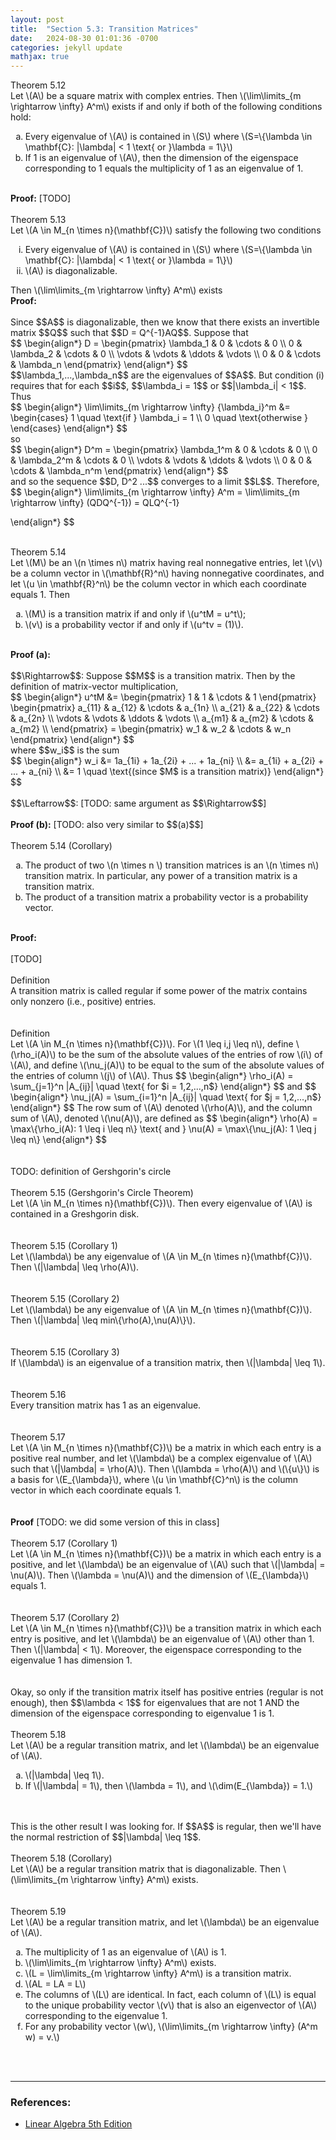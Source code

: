 ```yaml
---
layout: post
title:  "Section 5.3: Transition Matrices"
date:   2024-08-30 01:01:36 -0700
categories: jekyll update
mathjax: true
---
```

<!---------------------------------------5.12--------------------------------------------->
<div class="purdiv">
Theorem 5.12
</div>
<div class="purbdiv">
Let \(A\) be a square matrix with complex entries. Then \(\lim\limits_{m \rightarrow \infty} A^m\) exists if and only if both of the following conditions hold:
<ol style="list-style-type:lower-alpha">
	<li>Every eigenvalue of \(A\) is contained in \(S\) where \(S=\{\lambda \in \mathbf{C}: |\lambda| < 1 \text{ or }\lambda = 1\}\)</li>
	<li>If 1 is an eigenvalue of \(A\), then the dimension of the eigenspace corresponding to 1 equals the multiplicity of 1 as an eigenvalue of 1. </li>
</ol>
</div>
<br>
<b>Proof:</b> [TODO]
<br>
<br>
<!----------------------------------------5.13-------------------------------------------->
<div class="purdiv">
Theorem 5.13
</div>
<div class="purbdiv">
Let \(A \in M_{n \times n}(\mathbf{C})\) satisfy the following two conditions
<ol type="i"> 
	<li>Every eigenvalue of \(A\) is contained in \(S\) where \(S=\{\lambda \in \mathbf{C}: |\lambda| < 1 \text{ or }\lambda = 1\}\)</li>
	<li>\(A\) is diagonalizable. </li>
</ol>
Then \(\lim\limits_{m \rightarrow \infty} A^m\) exists
</div>
<b>Proof:</b>
<br>
<br>
Since $$A$$ is diagonalizable, then we know that there exists an invertible matrix $$Q$$ such that $$D = Q^{-1}AQ$$. Suppose that
<div> 
$$
\begin{align*}
D = 
\begin{pmatrix} 
\lambda_1 & 0 & \cdots & 0 \\
0 & \lambda_2 & \cdots & 0 \\
\vdots & \vdots & \ddots & \vdots \\
0 & 0 & \cdots & \lambda_n
\end{pmatrix}
\end{align*}
$$
</div>
$$\lambda_1,...,\lambda_n$$ are the eigenvalues of $$A$$. But condition (i) requires that for each $$i$$, $$\lambda_i = 1$$ or $$|\lambda_i| < 1$$. Thus
<div>
$$
\begin{align*}
\lim\limits_{m \rightarrow \infty} {\lambda_i}^m &= \begin{cases} 1 \quad \text{if } \lambda_i = 1 \\ 0 \quad \text{otherwise } \end{cases}
\end{align*}
$$
</div>
so 
<div> 
$$
\begin{align*}
D^m = 
\begin{pmatrix} 
\lambda_1^m & 0 & \cdots & 0 \\
0 & \lambda_2^m & \cdots & 0 \\
\vdots & \vdots & \ddots & \vdots \\
0 & 0 & \cdots & \lambda_n^m
\end{pmatrix}
\end{align*}
$$
</div>
and so the sequence $$D, D^2 ...$$ converges to a limit $$L$$. Therefore,
<div> 
$$
\begin{align*}
\lim\limits_{m \rightarrow \infty} A^m = \lim\limits_{m \rightarrow \infty} (QDQ^{-1}) = QLQ^{-1}

\end{align*}
$$
</div>
<br>
<!----------------------------------------5.14-------------------------------------------->
<div class="purdiv">
Theorem 5.14
</div>
<div class="purbdiv">
Let \(M\) be an \(n \times n\) matrix having real nonnegative entries, let \(v\) be a column vector in \(\mathbf{R}^n\) having nonnegative coordinates, and let \(u \in \mathbf{R}^n\) be the column vector in which each coordinate equals 1. Then
<ol type="a"> 
	<li>\(M\) is a transition matrix if and only if \(u^tM = u^t\);</li>
	<li>\(v\) is a probability vector if and only if \(u^tv = (1)\). </li>
</ol>
</div>
<br>
<b>Proof (a):</b>
<br>
<br>
$$\Rightarrow$$: Suppose $$M$$ is a transition matrix. Then by the definition of matrix-vector multiplication,
<div> 
$$
\begin{align*}
u^tM &= 
\begin{pmatrix} 
1 & 1 & \cdots & 1
\end{pmatrix}
\begin{pmatrix} 
a_{11} & a_{12} & \cdots & a_{1n} \\
a_{21} & a_{22} & \cdots & a_{2n} \\
\vdots & \vdots & \ddots & \vdots \\
a_{m1} & a_{m2} & \cdots & a_{m2} \\
\end{pmatrix}
=
\begin{pmatrix}
w_1 & w_2 & \cdots & w_n
\end{pmatrix}
\end{align*}
$$
</div>
where $$w_i$$ is the sum 
<div> 
$$
\begin{align*}
w_i &= 1a_{1i} + 1a_{2i} + ... + 1a_{ni} \\
    &= a_{1i} + a_{2i} + ... + a_{ni} \\
	&= 1 \quad \text{(since $M$ is a transition matrix)}
\end{align*}
$$
</div>
<br>
$$\Leftarrow$$: [TODO: same argument as $$\Rightarrow$$]
<br>
<br><b>Proof (b):</b> [TODO: also very similar to $$(a)$$]
<br>
<br>
<!-----------------------------------5.14 (Corollary)----------------------------------------->
<div class="purdiv">
Theorem 5.14 (Corollary)
</div>
<div class="purbdiv">
<ol type="a"> 
	<li>The product of two \(n \times n \) transition matrices is an \(n \times n\) transition matrix. In particular, any power of a transition matrix is a transition matrix.</li>
	<li>The product of a transition matrix a probability vector is a probability vector.</li>
</ol>
</div>
<br>
<b>Proof:</b>
<br>
<br>
[TODO]
<br>
<br>
<!-----------------------------------Definition----------------------------------------->
<div class="bdiv">
Definition
</div>
<div class="bbdiv">
A transition matrix is called regular if some power of the matrix contains only nonzero (i.e., positive) entries.
</div>
<br>
<br>
<!-----------------------------------Definition----------------------------------------->
<div class="bdiv">
Definition
</div>
<div class="bbdiv">
Let \(A \in M_{n \times n}(\mathbf{C})\). For \(1 \leq i,j \leq n\), define \(\rho_i(A)\) to be the sum of the absolute values of the entries of row \(i\) of \(A\), and define \(\nu_j(A)\) to be equal to the sum of the absolute values of the entries of column \(j\) of \(A\). Thus
$$
\begin{align*}
\rho_i(A) = \sum_{j=1}^n |A_{ij}| \quad \text{ for $i = 1,2,...,n$}
\end{align*}
$$
and
$$
\begin{align*}
\nu_j(A) = \sum_{i=1}^n |A_{ij}| \quad \text{ for $j = 1,2,...,n$}
\end{align*}
$$
The row sum of \(A\) denoted \(\rho(A)\), and the column sum of \(A\), denoted \(\nu(A)\), are defined as
$$
\begin{align*}
\rho(A) = \max\{\rho_i(A): 1 \leq i \leq n\}
\text{ and }
\nu(A) = \max\{\nu_j(A): 1 \leq j \leq n\}
\end{align*}
$$
</div>
<br>
<br>
TODO: definition of Gershgorin's circle
<br>
<br>
<!-----------------------------------5.15----------------------------------------->
<div class="purdiv">
Theorem 5.15 (Gershgorin's Circle Theorem)
</div>
<div class="purbdiv">
Let \(A \in M_{n \times n}(\mathbf{C})\). Then every eigenvalue of \(A\) is contained in a Greshgorin disk.
</div>
<br>
<br>
<!-----------------------------5.15 (Corollary 1)---------------------------------->
<div class="purdiv">
Theorem 5.15 (Corollary 1)
</div>
<div class="purbdiv">
Let \(\lambda\) be any eigenvalue of \(A \in M_{n \times n}(\mathbf{C})\). Then \(|\lambda| \leq \rho(A)\).
</div>
<br>
<br>
<!-----------------------------5.15 (Corollary 1)---------------------------------->
<div class="purdiv">
Theorem 5.15 (Corollary 2)
</div>
<div class="purbdiv">
Let \(\lambda\) be any eigenvalue of \(A \in M_{n \times n}(\mathbf{C})\). Then \(|\lambda| \leq 
min\{\rho(A),\nu(A)\}\).
</div>
<br>
<br>
<!-----------------------------5.15 (Corollary 1)---------------------------------->
<div class="purdiv">
Theorem 5.15 (Corollary 3)
</div>
<div class="purbdiv">
If \(\lambda\) is an eigenvalue of a transition matrix, then \(|\lambda| \leq 1\).
</div>
<br>
<br>
<!--------------------------------------5.16----------------------------------------->
<div class="purdiv">
Theorem 5.16
</div>
<div class="purbdiv">
Every transition matrix has 1 as an eigenvalue.
</div>
<br>
<br>
<!--------------------------------------5.17----------------------------------------->
<div class="purdiv">
Theorem 5.17
</div>
<div class="purbdiv">
Let \(A \in M_{n \times n}(\mathbf{C})\) be a matrix in which each entry is a positive real number, and let \(\lambda\) be a complex eigenvalue of \(A\) such that \(|\lambda| = \rho(A)\). Then \(\lambda = \rho(A)\) and \(\{u\}\) is a basis for \(E_{\lambda}\), where \(u \in \mathbf{C}^n\) is the column vector in which each coordinate equals 1.
</div>
<br>
<br>
<b>Proof</b>
[TODO: we did some version of this in class]
<br>
<br>
<!-----------------------------------5.17 (Corollary 1)-------------------------------------->
<div class="purdiv">
Theorem 5.17 (Corollary 1)
</div>
<div class="purbdiv">
Let \(A \in M_{n \times n}(\mathbf{C})\) be a matrix in which each entry is a positive, and let \(\lambda\) be an eigenvalue of \(A\) such that \(|\lambda| = \nu(A)\). Then \(\lambda = \nu(A)\) and the dimension of \(E_{\lambda}\) equals 1.
</div>
<br>
<br>
<!----------------------------------- 5.17 (Corollary 2) -------------------------------------->
<div class="purdiv">
Theorem 5.17 (Corollary 2)
</div>
<div class="purbdiv">
Let \(A \in M_{n \times n}(\mathbf{C})\) be a transition matrix in which each entry is positive, and let \(\lambda\) be an eigenvalue of \(A\) other than 1. Then \(|\lambda| < 1\). Moreover, the eigenspace corresponding to the eigenvalue 1 has dimension 1.
</div>
<br>
<br>
Okay, so only if the transition matrix itself has positive entries (regular is not enough), then $$\lambda < 1$$ for eigenvalues that are not 1 AND the dimension of the eigenspace corresponding to eigenvalue 1 is 1.
<br>
<br>
<!-------------------------------------- 5.18 ---------------------------------------->
<div class="purdiv">
Theorem 5.18
</div>
<div class="purbdiv">
Let \(A\) be a regular transition matrix, and let \(\lambda\) be an eigenvalue of \(A\). 
<ol type="a"> 
	<li>\(|\lambda| \leq 1\).</li>
	<li>If \(|\lambda| = 1\), then \(\lambda = 1\), and \(\dim(E_{\lambda}) = 1.\)</li>
</ol>
</div>
<br>
<br>
This is the other result I was looking for. If $$A$$ is regular, then we'll have the normal restriction of $$|\lambda| \leq 1$$.
<br>
<br>
<!-------------------------------- 5.18 (Corollary) --------------------------------->
<div class="purdiv">
Theorem 5.18 (Corollary)
</div>
<div class="purbdiv">
Let \(A\) be a regular transition matrix that is diagonalizable. Then \(\lim\limits_{m \rightarrow \infty} A^m\) exists.
</div>
<br>
<br>
<!-------------------------------------- 5.19 ---------------------------------------->
<div class="purdiv">
Theorem 5.19
</div>
<div class="purbdiv">
Let \(A\) be a regular transition matrix, and let \(\lambda\) be an eigenvalue of \(A\). 
<ol type="a"> 
	<!--------(a)------------>
	<li>The multiplicity of 1 as an eigenvalue of \(A\) is 1.</li>
	<!--------(b)------------>
	<li>\(\lim\limits_{m \rightarrow \infty} A^m\) exists.</li>
	<!--------(c)------------>
	<li>\(L = \lim\limits_{m \rightarrow \infty} A^m\) is a transition matrix.</li>
	<!--------(d)------------>
	<li>\(AL = LA = L\)</li>
	<!--------(e)------------>
	<li>The columns of \(L\) are identical. In fact, each column of \(L\) is equal to the unique probability vector \(v\) that is also an eigenvector of \(A\) corresponding to the eigenvalue 1.</li>
	<!--------(f)------------>
	<li>For any probability vector \(w\), \(\lim\limits_{m \rightarrow \infty} (A^m w) = v.\)</li>
</ol>
</div>
<br>
<br>


<hr>

<!------------------------------------------------------------------------------------>
<h3>References:</h3>
<ul>
<li><a href="https://www.amazon.com/Linear-Algebra-5th-Stephen-Friedberg/dp/0134860241/ref=tmm_hrd_swatch_0?_encoding=UTF8&qid=&sr=">Linear Algebra 5th Edition</a></li>
</ul>
























